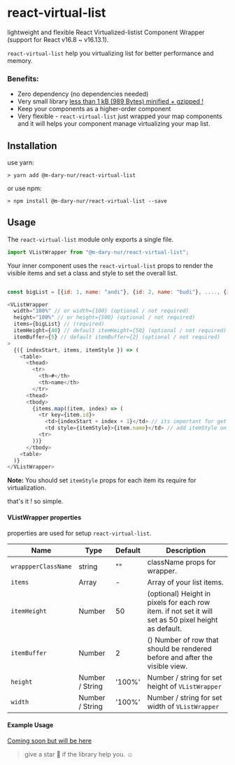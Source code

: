 # react-virtual-list
lightweight and flexible React Virtualized-listist Component Wrapper (support for React v16.8 ~ v16.13.1).

`react-virtual-list` help you virtualizing list for better performance and memory.

### Benefits:
* Zero dependency (no dependencies needed)
* Very small library [ less than 1 kB (989 Bytes) minified + gzipped !](https://bundlephobia.com/result?p=@m-dary-nur/react-virtual-list)
* Keep your components as a higher-order component
* Very flexible - `react-virtual-list` just wrapped your map components and it will helps your component manage virtualizing your map list.

## Installation

use yarn:

```console
> yarn add @m-dary-nur/react-virtual-list
```
or use npm:

```console
> npm install @m-dary-nur/react-virtual-list --save
```

## Usage

The `react-virtual-list` module only exports a single file.

```js
import VListWrapper from "@m-dary-nur/react-virtual-list";
```

Your inner component uses the `react-virtual-list` props to render the visible items and set a class and style to set the overall list.

```js

const bigList = [{id: 1, name: "andi"}, {id: 2, name: "budi"}, ...., {id:99999, name: "zibi"}];

<VListWrapper 
  width="100%" // or width={100} (optional / not required)
  height="100%" // or height={500} (optional / not required) 
  items={bigList} // (required)
  itemHeight={40} // default itemHeight={50} (optional / not required) 
  itemBuffer={5} // default itemBuffer={2} (optional / not required) 
>
  {({ indexStart, items, itemStyle }) => (
    <table>
      <thead>
        <tr>
          <th>#</th>
          <th>name</th>
        </tr>
      <thead>
      <tbody>
        {items.map((item, index) => (
          <tr key={item.id}>
            <td>{indexStart + index + 1}</td> // its important for get numbering each item row
            <td style={itemStyle}>{item.name}</td> // add itemStyle on item row to set height offset (required)
          <tr>
        ))}
      </tbody>
    <table>
  )}
</VListWrapper>
```

**Note:** You should set `itemStyle` props for each item its require for virtualization. 

that's it ! so simple.

#### VListWrapper properties

properties are used for setup `react-virtual-list`.

Name | Type | Default | Description
--- | --- | --- | ---
`wrappperClassName` | string | "" | className props for wrapper.
`items` | Array | - | Array of your list items.
`itemHeight` | Number | 50 | (optional) Height in pixels for each row item. if not set it will set as 50 pixel height as default.
`itemBuffer` | Number | 2 | () Number of row that should be rendered before and after the visible view.
`height` | Number / String | '100%' | Number / string for set height of `VListWrapper`
`width` | Number / String | '100%' | Number / string for set width of `VListWrapper`

#### Example Usage

[Coming soon but will be here](http://m-dary-nur.github.io/react-virtual-list)

> give a star :star2: if the library help you. :relaxed:
